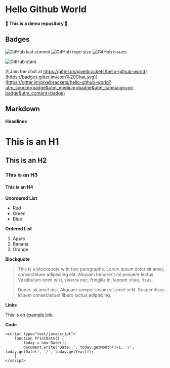 # Hello Github World

**🚧 This is a demo repository 🚧**

## Badges

![GitHub last commit](https://img.shields.io/github/last-commit/pixelbrackets/hello-github-world?style=flat)
![GitHub repo size](https://img.shields.io/github/repo-size/pixelbrackets/hello-github-world?style=flat)
![GitHub issues](https://img.shields.io/github/issues/pixelbrackets/hello-github-world)

![GitHub stars](https://img.shields.io/github/stars/pixelbrackets/hello-github-world?style=social)

[![Join the chat at https://gitter.im/pixelbrackets/hello-github-world](https://badges.gitter.im/Join%20Chat.svg)](https://gitter.im/pixelbrackets/hello-github-world?utm_source=badge&utm_medium=badge&utm_campaign=pr-badge&utm_content=badge)

## Markdown

**Headlines**

# This is an H1 #
## This is an H2 ##
### This is an H3 ###
#### This is an H4 ####

**Unordered List**

  * Red
  * Green
  * Blue

**Ordered List**

  1. Apple
  1. Banana
  1. Orange

**Blockquote**

> This is a blockquote with two paragraphs. Lorem ipsum dolor sit amet,
> consectetuer adipiscing elit. Aliquam hendrerit mi posuere lectus.
> Vestibulum enim wisi, viverra nec, fringilla in, laoreet vitae, risus.
>
> Donec sit amet nisl. Aliquam semper ipsum sit amet velit. Suspendisse
> id sem consectetuer libero luctus adipiscing.

**Links**

This is an [example link](http://example.com/).

**Code**

	<script type="text/javascript">
		function PrintDate() {
			today = new Date();
			document.write('Date: ', today.getMonth()+1, '/', today.getDate(), '/', today.getYear());
		}
	</script>
